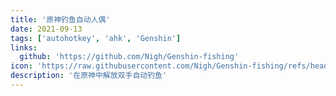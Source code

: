 ```yaml
---
title: '原神钓鱼自动人偶'
date: 2021-09-13
tags: ['autohotkey', 'ahk', 'Genshin']
links:
  github: 'https://github.com/Nigh/Genshin-fishing'
icon: 'https://raw.githubusercontent.com/Nigh/Genshin-fishing/refs/heads/main/logo.png'
description: '在原神中解放双手自动钓鱼'
---
```

